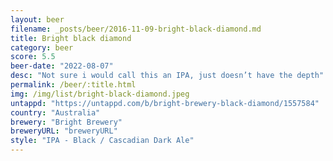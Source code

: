 ```yaml
---
layout: beer
filename: _posts/beer/2016-11-09-bright-black-diamond.md
title: Bright black diamond
category: beer
score: 5.5
beer-date: "2022-08-07"
desc: "Not sure i would call this an IPA, just doesn’t have the depth"
permalink: /beer/:title.html
img: /img/list/bright-black-diamond.jpeg
untappd: "https://untappd.com/b/bright-brewery-black-diamond/1557584"
country: "Australia"
brewery: "Bright Brewery"
breweryURL: "breweryURL"
style: "IPA - Black / Cascadian Dark Ale"
---
```

